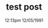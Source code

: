 ---
  ref: "/2018/11/15/test-post"
  title: "test post"
  name: Dalia
  email: dalia.alshahrabi@gmail.com
  date: 12:13pm 12/05/1991
  comment: "Lorem ipsum dolor sit amet, **consectetur adipiscing elit**, `<a href='sed'> do eiusmod </a>` tempor incididunt ut labore et dolore magna aliqua. Ut enim ad minim veniam, quis nostrud exercitation ullamco laboris nisi ut aliquip ex ea commodo consequat."
---